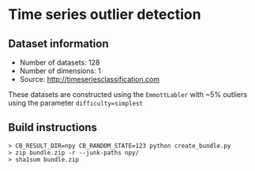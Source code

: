 # Time series outlier detection

## Dataset information

- Number of datasets: 128
- Number of dimensions: 1
- Source: http://timeseriesclassification.com

These datasets are constructed using the `EmmottLabler` with ~5% outliers using
the parameter ``difficulty=simplest``

## Build instructions

    > CB_RESULT_DIR=npy CB_RANDOM_STATE=123 python create_bundle.py
    > zip bundle.zip -r --junk-paths npy/
    > sha1sum bundle.zip


